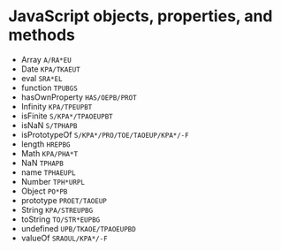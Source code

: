 # JavaScript objects, properties, and methods

* Array `A/RA*EU`
* Date `KPA/TKAEUT`
* eval `SRA*EL`
* function `TPUBGS`
* hasOwnProperty `HAS/OEPB/PROT`
* Infinity `KPA/TPEUPBT`
* isFinite `S/KPA*/TPAOEUPBT`
* isNaN `S/TPHAPB`
* isPrototypeOf `S/KPA*/PRO/TOE/TAOEUP/KPA*/-F`
* length `HREPBG`
* Math `KPA/PHA*T`
* NaN `TPHAPB`
* name `TPHAEUPL`
* Number `TPH*URPL`
* Object `PO*PB`
* prototype `PROET/TAOEUP`
* String `KPA/STREUPBG`
* toString `TO/STR*EUPBG`
* undefined `UPB/TKAOE/TPAOEUPBD`
* valueOf `SRAOUL/KPA*/-F`
